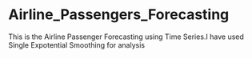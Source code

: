 # Airline_Passengers_Forecasting

This is the Airline Passenger Forecasting using Time Series.I have used Single Expotential Smoothing for analysis
